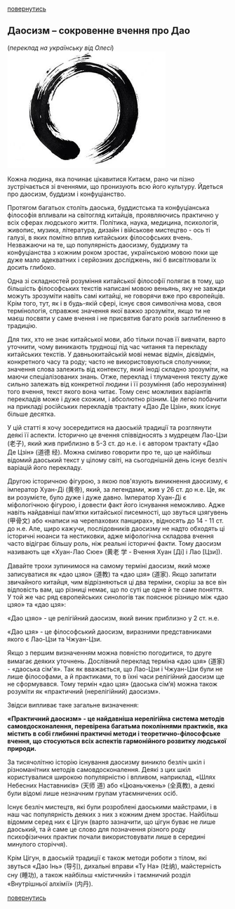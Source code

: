 [повернутись](./)

## Даосизм – сокровенне вчення про Дао
(_переклад на українську від Олесі_)
![Taoism](./Images/taoizm.jpeg)

Кожна людина, яка починає цікавитися Китаєм, рано чи пізно зустрічається зі вченнями, що пронизують всю його культуру. Йдеться про даосизм, буддизм і конфуціанство.

Протягом багатьох століть даоська, буддистська та конфуціанська філософія впливали на світогляд китайців, проявляючись практично у всіх сферах людського життя. Політика, наука, медицина, психологія, живопис, музика, література, дизайн і військове мистецтво  - ось ті галузі, в яких помітно вплив китайських філософських вчень. Незважаючи на те, що популярність даосизму, буддизму та конфуціанства з кожним роком зростає, українською мовою поки ще дуже мало адекватних і серйозних досліджень, які б висвітлювали їх досить глибоко. 

Одна зі складностей розуміння китайської філософії полягає в тому, що більшість філософських текстів написані мовою веньянь, яку не завжди можуть зрозуміти навіть самі китайці, не говорячи вже про європейців. Крім того, тут, як і в будь-якій сфері, існує своя символічна мова, своя термінологія, справжнє значення якої важко зрозуміти, якщо ти не маєш посвяти у саме вчення і не присвятив багато років заглибленню в традицію.

Для тих, хто не знає китайської мови, або тільки почав її вивчати, варто уточнити, чому виникають труднощі  під час читання та перекладу китайських текстів. У давньокитайській мові немає відмін, дієвідмін, конкретного часу та роду; часто не використовуються сполучники; значення слова залежить від контексту, який іноді складно зрозуміти, на маючи спеціалізованих знань. Отже, переклад і тлумачення тексту дуже сильно залежать від конкретної людини і її розуміння (або нерозуміння) того вчення, текст якого вона читає. Тому сенс можливих варіантів перекладів може і дуже схожим, і абсолютно різним. Це легко побачити на прикладі російських перекладів трактату «Дао Де Цзін», яких існує більше десятка.

У цій статті я хочу зосередитися на даоській традиції та розглянути деякі її аспекти. Історично це вчення співвідносять з мудрецем Лао-Цзи (老子), який жив приблизно в 5-3 ст. до н.е. і є автором трактату «Дао Де Цзін» (道德 经). Можна сміливо говорити про те, що це найбільш відомий даоський текст у цілому світі, на сьогоднішній день існує безліч варіацій його перекладу.

Другою історичною фігурою, з якою пов'язують виникнення даосизму, є імператор Хуан-Ді (黄帝), який, за легендами, жив у 26 ст. до н.е. Це, як ви розумієте, було дуже і дуже давно. Імператор Хуан-Ді є міфологічною фігурою, і довести факт його існування неможливо. Адже навіть найдавніші пам’ятки китайської писемності, що звуться цзягувень (甲骨文) або «написи на черепахових панцирах», відносять до 14 - 11 ст. до н.е. Але, щиро кажучи, послідовників даосизму не надто обходять ці історичні нюанси та нестиковки, адже міфологічна  складова вчення часто відіграє більшу роль, ніж реальні історичні факти. Тому даосизм називають ще «Хуан-Лао Сюе» (黄老 学 - Вчення Хуан [Ді] і Лао [Цзи]).

Давайте трохи зупинимося на самому терміні даосизм, який може записуватися як «дао цзяо» (道教) та «дао цзя» (道家). Якщо запитати звичайного китайця, чим відрізняються ці два терміни, скоріш за все він відповість вам, що різниці немає, що по суті це одне й те саме поняття. У той же час ряд європейських синологів так пояснює різницю між «дао цзяо» та «дао цзя»:

«Дао цзяо» - це релігійний даосизм, який виник приблизно у 2 ст. н.е. 

«Дао цзя» - це філософський даосизм, виразними представниками якого є Лао-Цзи та Чжуан-Цзи. 

Якщо з першим визначенням можна повністю погодитися, то друге  вимагає деяких уточнень. Дослівний переклад терміна «дао цзя» (道家) - «даоська сім'я». Так як вважається, що Лао-Цзи і Чжуан-Цзи були не лише філософами, а й практиками, то в їхні часи релігійний даосизм ще не сформувався. Тому термін «дао цзя» (даоська сім’я) можна також розуміти як «практичний (нерелігійний) даосизм».

Звідси випливає таке загальне визначення: 

**«Практичний даосизм» - це найдавніша нерелігійна система методів самовдосконалення, перевірена багатьма поколіннями практиків, яка містить в собі глибинні практичні методи і теоретично-філософське вчення, що стосуються всіх аспектів гармонійного розвитку людської природи.**

За тисячолітню історію існування даосизму виникло безліч шкіл і різноманітних методів самовдосконалення. Деякі з цих шкіл користувалися широкою популярністю і впливом, наприклад, «Шлях Небесних Наставників» (天师 道) або «Цюаньчжень» (全真教), а деякі були відомі лише незначним групам утаємничених осіб.

Існує безліч мистецтв, які були розроблені даоськими майстрами, і в наш час популярність деяких з них  з кожним днем зростає.  Найбільш відомим серед них є Цігун (варто зазначити, що цігун буває не лише даоський, та й саме це слово для позначення різного роду психофізичних практик почали використовувати лише в середині минулого сторіччя). 

Крім Цігун, в даоській традиції є також методи роботи з тілом, які звуться «Дао Інь» (导引), дихальні вправи «Ту На» (吐纳), майстерність сну (睡功), а також найбільш «містичний» і таємничий розділ «Внутрішньої алхімії» (内丹).

[повернутись](./)
